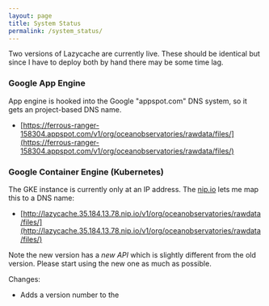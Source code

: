 ```yaml
---
layout: page
title: System Status
permalink: /system_status/
---
```


Two versions of Lazycache are currently live.  These should be identical but since I have to deploy both by hand there may be some time lag.

### Google App Engine

App engine is hooked into the Google "appspot.com" DNS system, so it gets an project-based DNS name.

* [https://ferrous-ranger-158304.appspot.com/v1/org/oceanobservatories/rawdata/files/](https://ferrous-ranger-158304.appspot.com/v1/org/oceanobservatories/rawdata/files/)



### Google Container Engine (Kubernetes)

The GKE instance is currently only at an IP address.  The [nip.io](http://nip.io/) lets me map this to a DNS name:

* [http://lazycache.35.184.13.78.nip.io/v1/org/oceanobservatories/rawdata/files/](http://lazycache.35.184.13.78.nip.io/v1/org/oceanobservatories/rawdata/files/)

 Note the new version has a _new API_ which is slightly different from the old version.  Please start using the new one as much as possible.

 Changes:

  * Adds a version number to the
